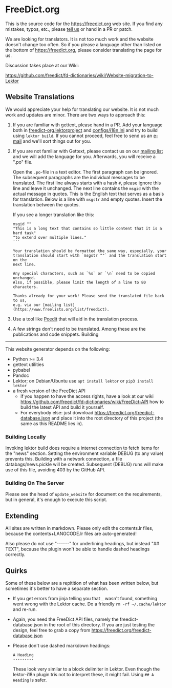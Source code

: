 FreeDict.org
===========

This is the source code for the <https://freedict.org> web site.
If you find any mistakes, typos, etc., please
[tell us](https://freedict.org/community) or hand in a PR or patch.

We are looking for translators. It is not too much work and the website doesn't
change too often. So if you please a language other than listed on the bottom of
<https://freedict.org>, please consider translating the page for us.

Discussion takes place at our Wiki:

https://github.com/freedict/fd-dictionaries/wiki/Website-migration-to-Lektor

Website Translations
-----------------

We would appreciate your help for translating our website. It is not much work
and updates are minor. There are two ways to approach this:

1.  If  you are familiar with gettext, please hand in a PR. Add your language
    both in [freedict-org.lektorproject](freedict-org.lektorproject) and
    [configs/i18n.ini](configs/i18n.ini) and try to build using `lektor build`.
    If you cannot proceed, feel free to send us an
    [e-mail](https://www.freelists.org/list/freedict) and we'll sort
    things out for you.
2.  If you are not familiar with Gettext, please contact us on our
    [mailing list](https://www.freelists.org/list/freedict) and we will add the
    language for you. Afterwards, you will receive a ".po" file.

    Open the `.po`-file in a text editor. The first paragraph can be ignored.
    The subsequent paragraphs are the individual messages to be translated. The
    first line always starts with a hash `#`, please ignore this line and leave
    it unchanged. The next line contains the `msgid` with the actual message in
    quotes. This is the English text that serves as a basis for translation.
    Below is a line with `msgstr` and empty quotes. Insert the translation
    between the quotes.

    If you see  a longer translation like this:

    ````
    msgid ""
    "This is a long text that contains so little content that it is a hard task"
    "to extend over multiple lines."
    ```

    Your translation should be formatted the same way, especially, your
    translation should start with `msgstr ""` and the translation start on the
    next line.

    Any special characters, such as `%s` or `\n` need to be copied unchanged.
    Also, if possible, please limit the length of a line to 80 characters.

    Thanks already for your work! Please send the translated file back to us,
    e.g. via our [mailing list](https://www.freelists.org/list/freedict).
3.  Use a tool like [Poedit](https://poedit.net/download) that will aid in the
    translation process.

4.  A few strings don't need to be translated. Among these are the publications
    and code snippets.
Building
--------

This website generator depends on the following:

-   Python >= 3.4
-   gettext utilities
-   pybabel
-   Pandoc
-   Lektor; on Debian/Ubuntu use `apt install lektor` or `pip3 install lektor`
-   a fresh version of the FreeDict API
    -   if you happen to have the access rights, have a look at our wiki
        <https://github.com/freedict/fd-dictionaries/wiki/FreeDict-API> how to
        build the latest API and build it yourself.
    -   For everybody else: just download
        <https://freedict.org/freedict-database.json> and place it into the root
        directory of this project (the same as this README lies in).

### Building Locally

Invoking lektor build does require a internet connection to fetch items for the
"news" section. Setting the environment variable DEBUG (to any value) prevents
this. Building with a network connection, a file databags/news.pickle will be
created. Subsequent (DEBUG) runs will make use of this file, avoiding 403 by the
GitHub API.

### Building On The Server

Please see the head of `update_website` for document on the requirements, but in
general, it's enough to execute this script.

Extending
----------


All sites are written in markdown. Please only edit the contents.lr files,
because the contents+LANGCODE.lr files are auto-generated!

Also please do not use "------" for underlining headings, but instead "## TEXT",
because the plugin won't be able to handle dashed headings correctly.

Quirks
------

Some of these below are a repitition of what has been written below, but
sometimes it's better to have a separate section.

-   If you get errors from jinja telling you that `_` wasn't found, something
    went wrong with the Lektor cache. Do a friendly `rm -rf ~/.cache/lektor` and
    re-run.
-   Again, you need the FreeDict API files, namely the freedict-database.json in
    the root of this directory. If you are just testing the design, feel free to
    grab a copy from <https://freedict.org/freedict-database.json>
-   Please don't use dashed markdown headings:

        A Heading
        ---------

    These look very similar to a block delimiter in Lektor. Even though the
    lektor-i18n plugin tris not to interpret these, it might fail. Using `## A
    Heading` is safer.
